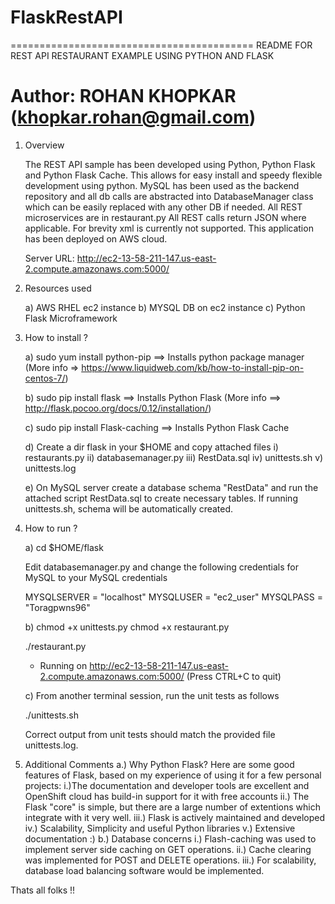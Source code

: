 # FlaskRestAPI
==========================================
README FOR REST API RESTAURANT EXAMPLE USING PYTHON AND FLASK

Author: ROHAN KHOPKAR (khopkar.rohan@gmail.com)
==========================================

1. Overview

   The REST API sample has been developed using Python, Python Flask and Python Flask Cache. 
   This allows for easy install and speedy flexible development using python. 
   MySQL has been used as the backend repository and all db calls are
   abstracted into DatabaseManager class which can be easily replaced with any
   other DB if needed. All REST microservices are in restaurant.py
   All REST calls return JSON where applicable. For brevity xml is 
   currently not supported. This application has been deployed on AWS cloud.
   
   Server URL: http://ec2-13-58-211-147.us-east-2.compute.amazonaws.com:5000/

2. Resources used

   a) AWS RHEL ec2 instance
   b) MYSQL DB on ec2 instance
   c) Python Flask Microframework

3. How to install ?

   a) sudo yum install python-pip ==> Installs python package manager (More info => https://www.liquidweb.com/kb/how-to-install-pip-on-centos-7/)

   b) sudo pip install flask ==> Installs Python Flask (More info ==> http://flask.pocoo.org/docs/0.12/installation/)
   
   c) sudo pip install Flask-caching ==> Installs Python Flask Cache 
   
   d) Create a dir flask in your $HOME and copy attached files 
      i)   restaurants.py 
      ii)  databasemanager.py
      iii) RestData.sql
      iv)  unittests.sh
      v)   unittests.log

   e) On MySQL server create a database schema "RestData" and run the attached script RestData.sql to create necessary tables.
      If running unittests.sh, schema will be automatically created.

4. How to run ?

   a) cd $HOME/flask

      Edit databasemanager.py and change the following credentials for MySQL
      to your MySQL credentials 

      MYSQLSERVER = "localhost"
      MYSQLUSER = "ec2_user"
      MYSQLPASS = "Toragpwns96"
     
   b) chmod +x unittests.py
      chmod +x restaurant.py
      
      ./restaurant.py 
      * Running on http://ec2-13-58-211-147.us-east-2.compute.amazonaws.com:5000/ (Press CTRL+C to quit)

   c) From another terminal session, run the unit tests as follows

      ./unittests.sh

      Correct output from unit tests should match the provided file unittests.log.
      
5. Additional Comments 
    a.) Why Python Flask?
          Here are some good features of Flask, based on my experience of using it for a few personal projects:
            i.)The documentation and developer tools are excellent and OpenShift cloud has build-in support for it with free accounts
            ii.) The Flask "core" is simple, but there are a large number of extentions which integrate with it very well.
            iii.) Flask is actively maintained and developed
            iv.) Scalability, Simplicity and useful Python libraries
            v.) Extensive documentation :)
    b.) Database concerns
            i.) Flash-caching was used to implement server side caching on GET operations.
            ii.) Cache clearing was implemented for POST and DELETE operations.
            iii.) For scalability, database load balancing software would be implemented.
  

Thats all folks !! 
